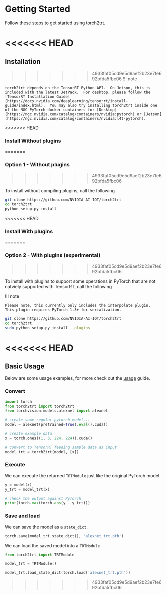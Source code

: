 # Getting Started

Follow these steps to get started using torch2trt.

<<<<<<< HEAD
=======
## Installation

>>>>>>> 4933faf05cd9e5d9aef2b23e7fe692bfda5fbc06
!!! note

    torch2trt depends on the TensorRT Python API.  On Jetson, this is included with the latest JetPack.  For desktop, please follow the [TensorRT Installation Guide](https://docs.nvidia.com/deeplearning/tensorrt/install-guide/index.html).  You may also try installing torch2trt inside one of the NGC PyTorch docker containers for [Desktop](https://ngc.nvidia.com/catalog/containers/nvidia:pytorch) or [Jetson](https://ngc.nvidia.com/catalog/containers/nvidia:l4t-pytorch).

<<<<<<< HEAD
### Install Without plugins
=======
### Option 1 - Without plugins
>>>>>>> 4933faf05cd9e5d9aef2b23e7fe692bfda5fbc06

To install without compiling plugins, call the following

```bash
git clone https://github.com/NVIDIA-AI-IOT/torch2trt
cd torch2trt
python setup.py install
```

<<<<<<< HEAD
### Install With plugins
=======
### Option 2 - With plugins (experimental)
>>>>>>> 4933faf05cd9e5d9aef2b23e7fe692bfda5fbc06

To install with plugins to support some operations in PyTorch that are not natviely supported with TensorRT, call the following

!!! note
    
    Please note, this currently only includes the interpolate plugin.  This plugin requires PyTorch 1.3+ for serialization.  

```bash
git clone https://github.com/NVIDIA-AI-IOT/torch2trt
cd torch2trt
sudo python setup.py install --plugins
```

<<<<<<< HEAD
=======
## Basic Usage

Below are some usage examples, for more check out the [usage](usage) guide.

### Convert

```python
import torch
from torch2trt import torch2trt
from torchvision.models.alexnet import alexnet

# create some regular pytorch model...
model = alexnet(pretrained=True).eval().cuda()

# create example data
x = torch.ones((1, 3, 224, 224)).cuda()

# convert to TensorRT feeding sample data as input
model_trt = torch2trt(model, [x])
```

### Execute

We can execute the returned ``TRTModule`` just like the original PyTorch model

```python
y = model(x)
y_trt = model_trt(x)

# check the output against PyTorch
print(torch.max(torch.abs(y - y_trt)))
```

### Save and load

We can save the model as a ``state_dict``.

```python
torch.save(model_trt.state_dict(), 'alexnet_trt.pth')
```

We can load the saved model into a ``TRTModule``

```python
from torch2trt import TRTModule

model_trt = TRTModule()

model_trt.load_state_dict(torch.load('alexnet_trt.pth'))
```
>>>>>>> 4933faf05cd9e5d9aef2b23e7fe692bfda5fbc06
